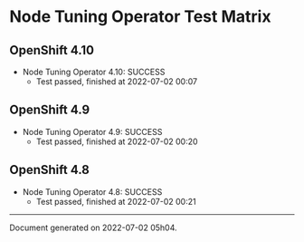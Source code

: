 
Node Tuning Operator Test Matrix
================================

OpenShift 4.10
--------------



* Node Tuning Operator 4.10: SUCCESS
  - Test passed, finished at 2022-07-02 00:07






OpenShift 4.9
-------------



* Node Tuning Operator 4.9: SUCCESS
  - Test passed, finished at 2022-07-02 00:20






OpenShift 4.8
-------------



* Node Tuning Operator 4.8: SUCCESS
  - Test passed, finished at 2022-07-02 00:21






---
Document generated on 2022-07-02 05h04.
